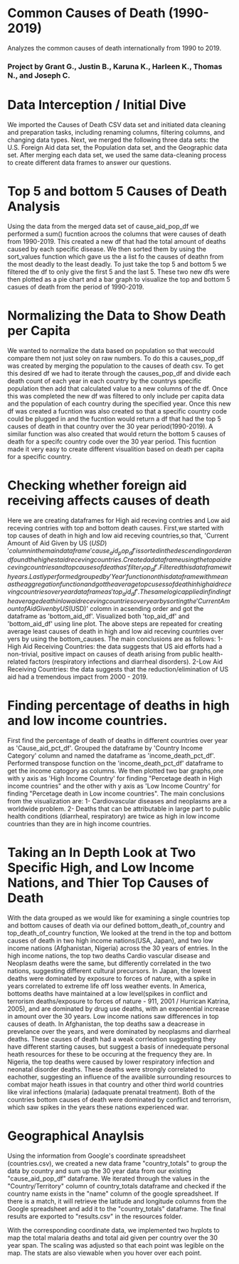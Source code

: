 # Common Causes of Death (1990-2019)
Analyzes the common causes of death internationally from 1990 to 2019.

### Project by Grant G., Justin B., Karuna K., Harleen K., Thomas N., and Joseph C.

# Data Interception / Initial Dive
We imported the Causes of Death CSV data set and initiated data cleaning and preparation tasks, including renaming columns, filtering columns, and changing data types. Next, we merged the following three data sets: the U.S. Foreign Aid data set, the Population data set, and the Geographic data set. After merging each data set, we used the same data-cleaning process to create different data frames to answer our questions.

# Top 5 and bottom 5 Causes of Death Analysis
Using the data from the merged data set of cause_aid_pop_df we performed a sum() fucntion acroos the columns that were causes of death from 1990-2019. This created a new df that had the total amount of deaths caused by each specific disease. We then sorted them by using the sort_values function which gave us the a list fo the causes of deathn from the most deadly to the least deadly. To just take the top 5 and bottom 5 we filtered the df to only give the first 5 and the last 5. These two new dfs were then plotted as a pie chart and a bar graph to visualize the top and bottom 5 casues of death from the period of 1990-2019.

# Normalizing the Data to Show Death per Capita 
We wanted to normalize the data based on population so that wecould compare them not just soley on raw numbers. To do this a causes_pop_df was created by merging the population to the causes of death csv. To get this desired df we had to iterate through the causes_pop_df and divide each death count of each year in each country by the countrys specific population then add that calculated value to a new columns of the df. Once this was completed the new df was filtered to only include per capita data and the population of each country during the specified year. Once this new df was created a fucntion was also created so that a specific country code could be plugged in and the fucntion would return a df that had the top 5 causes of death in that country over the 30 year period(1990-2019). A similar function was also created that would return the bottom 5 causes of death for a specifc country code over the 30 year period. This fucntion made it very easy to create different visualition based on death per capita for a specific country.

# Checking whether foreign aid receiving affects causes of death
Here we are creating dataframes for High aid receving contries and Low aid receving contries with top and bottom death causes. First,we started with top causes of death in high and low aid receving countries,so that, 'Current Amount of Aid Given by US ($USD)' column in the main dataframe 'cause_aid_pop_df' is sorted in the descending order and found the highest aid receving countries. Created a dataframe using the top aid receving countries and top causes of death as 'filter_top_df'. Filtered this data frame with years. Lastly performed  grouped by 'Year' function on this dataframe with mean as the aggregation function and got the average top cusess of  death in high aid receving countries over year dataframe as 'top_aid_df'.The same logic applied in finding the average death in low aid receving countries over year by sorting the 'Current Amount of Aid Given by US ($USD)' colomn in acsending order and got the dataframe as 'bottom_aid_df'. Visualized both 'top_aid_df' and 'bottom_aid_df' using line plot. The above steps are repeated for creating average least causes of death in high and low aid receving countries over yers by using the bottom_causes. The main conclusions are as follows: 1-High Aid Receiving Countries: the data suggests that US aid efforts had a non-trivial, positive impact on causes of death arising from public health-related factors  (respiratory infections and diarrheal disorders). 2-Low Aid Receiving Countries: the data suggests that the reduction/elimination of US aid had a tremendous impact from 2000 - 2019.

# Finding percentage of deaths in high and low income countries.
First find the percentage of death of deaths in different countries over year as 'Cause_aid_pct_df'. Grouped the dataframe by 'Country Income Category' column and named the dataframe as 'income_death_pct_df'. Performed transpose function on the 'income_death_pct_df' dataframe to get the income catogory as columns. We then plotted two bar graphs,one with y axis as 'High Income Country' for finding "Percetage death in High income countries" and the other with y axis as 'Low Income Country' for finding "Percetage death in Low income countries". The main conclusions from the visualization are: 1-  Cardiovascular diseases and neoplasms are a worldwide problem. 2- Deaths that can be attributable in large part to public health conditions (diarrheal, respiratory) are twice as high in low income countries than they are in high income countries.

# Taking an In Depth Look at Two Specific High, and Low Income Nations, and Thier Top Causes of Death 
With the data grouped as we would like for examining a single countries top and bottom causes of death via our defined bottom_death_of_country and top_death_of_country function, We looked at the trend in the top and bottom causes of death in two high income nations(USA, Japan), and two low income nations (Afghanistan, Nigeria) across the 30 years of entries. In the high income nations, the top two deaths Cardio vascular disease and Neoplasm deaths were the same, but differently correlated in the two nations, suggesting different cultural precursors. In Japan, the lowest deaths were dominated by exposure to forces of nature, with a spike in years correlated to extreme life off loss weather events. In America, bottoms deaths have maintained at a low level(spikes in conflict and terrorism deaths/exposure to forces of nature - 911, 2001 / Hurrican Katrina, 2005), and are dominated by drug use deaths, with an exponential increase in amount over the 30 years. Low income nations saw differences in top causes of death. In Afghanistan, the top deaths saw a deacrease in prevelance over the years, and were dominated by neoplasms and diarrheal deaths. These causes of death had a weak corrleation suggesting they have different starting causes, but suggest a basis of innedequate personal heath resources for these to be occuring at the frequency they are. In Nigeria, the top deaths were caused by lower respiratory infection and neonatal disorder deaths. These deaths were strongly correlated to eachother, suggesting an influence of the availible surrounding resources to combat major heath issues in that country and other third world countries like viral infections (malaria) (adaquate prenatal treatment). Both of the countries bottom causes of death were dominated by conflict and terrorism, which saw spikes in the years these nations experienced war. 

# Geographical Anaylsis
Using the information from Google's coordinate spreadsheet (countries.csv), we created a new data frame "country_totals" to group the data by country and sum up the 30 year data from our existing "cause_aid_pop_df" dataframe. We iterated through the values in the "Country/Territory" column of country_totals dataframe and checked if the country name exists in the "name" column of the google spreadsheet. If there is a match, it will retrieve the latitude and longitude columns from the Google spreadsheet and add it to the "country_totals" dataframe. The final results are exported to "results.csv" in the resources folder.

With the corresponding coordinate data, we implemented two hvplots to map the total malaria deaths and total aid given per country over the 30 year span. The scaling was adjusted so that each point was legible on the map. The stats are also viewable when you hover over each point.
